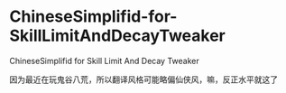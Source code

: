 # ChineseSimplifid-for-SkillLimitAndDecayTweaker
ChineseSimplifid for Skill Limit And Decay Tweaker

因为最近在玩鬼谷八荒，所以翻译风格可能略偏仙侠风，嘛，反正水平就这了
